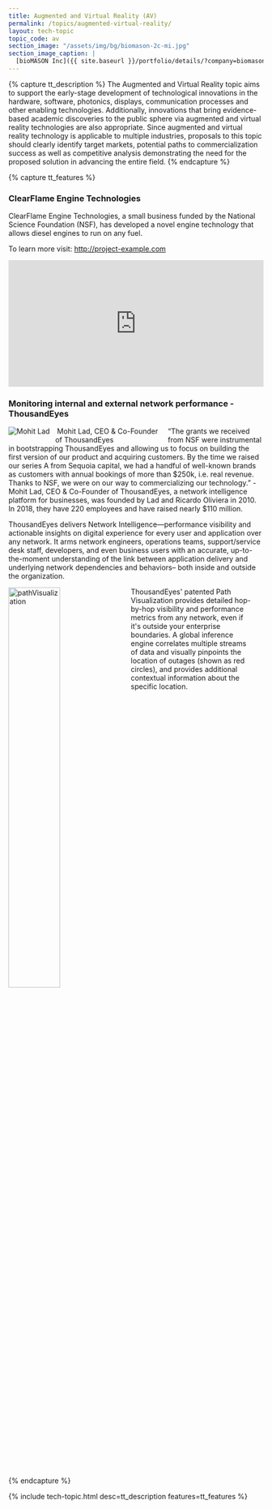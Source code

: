 ```yaml
---
title: Augmented and Virtual Reality (AV) 
permalink: /topics/augmented-virtual-reality/
layout: tech-topic
topic_code: av
section_image: "/assets/img/bg/biomason-2c-mi.jpg"
section_image_caption: |
  [bioMASON Inc]({{ site.baseurl }}/portfolio/details/?company=biomason-inc#biomason-inc) interior and exterior façade tile made with biocement, which is less costly and more sustainable than its traditional counterpart
---
```

{% capture tt_description %}
The Augmented and Virtual Reality topic aims to support the early-stage development of technological innovations in the hardware, software, photonics, displays, communication processes and other enabling technologies. Additionally, innovations that bring evidence-based academic discoveries to the public sphere via augmented and virtual reality technologies are also appropriate. Since augmented and virtual reality technology is applicable to multiple industries, proposals to this topic should clearly identify target markets, potential paths to commercialization success as well as competitive analysis demonstrating the need for the proposed solution in advancing the entire field.
{% endcapture %}

{% capture tt_features %}
<div class="usa-section usa-content usa-grid">
  <div class="image-video">
    <div class="usa-width-one-half">
      <h3>ClearFlame Engine Technologies</h3>
      <p>ClearFlame Engine Technologies, a small business funded by the National Science Foundation (NSF), has developed a novel engine technology that allows diesel engines to run on any fuel.</p>
      <p>To learn more visit: <a href="#">http://project-example.com</a></p>
    </div>
    <div class="usa-width-one-half">
      <iframe sandbox="allow-same-origin allow-scripts" title="ClearFlame Engine Technologies" width="100%" height="250" src="https://www.youtube.com/embed/XDEgLYwdKP4?modestbranding=1&amp;showinfo=0&amp;fs=1" frameborder="0" allowfullscreen=""></iframe>
    </div>
  </div>
</div>

<div class="background-light-blue">
  <div class="usa-section usa-content usa-grid">
    <h3>Monitoring internal and external network performance - ThousandEyes</h3>
    <div class="usa-content usa-width-one-whole">
      <div> <div style="max-width:300px;margin-right:15px;float:left;"><img src="{{ site.baseurl }}/assets/img/showcase/thousandEyes.jpg" alt="Mohit Lad" style="float:left; margin-right:10px; max-width:100%;"><p style="margin:0px;text-align:center;">Mohit Lad, CEO &amp; Co-Founder of ThousandEyes</p></div> <p style="max-width:100%"> “The grants we received from NSF were instrumental in bootstrapping ThousandEyes and allowing us to focus on building the first version of our product and acquiring customers. By the time we raised our series A from Sequoia capital, we had a handful of well-known brands as customers with annual bookings of more than $250k, i.e. real revenue. Thanks to NSF, we were on our way to commercializing our technology.” -Mohit Lad, CEO &amp; Co-Founder of ThousandEyes, a network intelligence platform for businesses, was founded by Lad and Ricardo Oliviera in 2010. In 2018, they have 220 employees and have raised nearly $110 million. </p>
      </div>
      <div><p style="max-width:100%;">ThousandEyes delivers Network Intelligence—performance visibility and actionable insights on digital experience for every user and application over any network. It arms network engineers, operations teams, support/service desk staff, developers, and even business users with an accurate, up-to-the-moment understanding of the link between application delivery and underlying network dependencies and behaviors– both inside and outside the organization.</p>
      </div>
    </div>
    <div class="usa-content usa-width-one-whole">
      <img src="{{ site.baseurl }}/assets/img/showcase/pathvisualization.jpg" alt="pathVisualization" width="45%" style="float:left; margin-right:15px;">
      <div class="caption">
        <p style="max-width:90%;margin:auto;">ThousandEyes' patented Path Visualization provides detailed hop-by-hop visibility and performance metrics from any network, even if it's outside your enterprise boundaries. A global inference engine correlates multiple streams of data and visually pinpoints the location of outages (shown as red circles), and provides additional contextual information about the specific location.</p>
      </div>
    </div>
    <div style="clear:both" />
  </div>
</div>
{% endcapture %}

{% include tech-topic.html desc=tt_description features=tt_features %}
